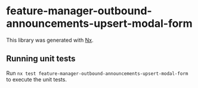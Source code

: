 # feature-manager-outbound-announcements-upsert-modal-form

This library was generated with [Nx](https://nx.dev).

## Running unit tests

Run `nx test feature-manager-outbound-announcements-upsert-modal-form` to execute the unit tests.
